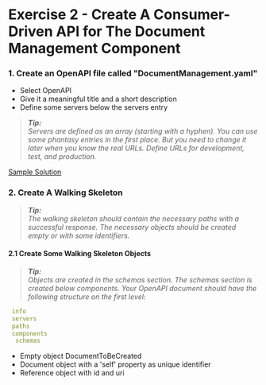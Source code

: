 # Exercise 2 - Create A Consumer-Driven API for The Document Management Component

### 1. Create an OpenAPI file called "DocumentManagement.yaml"
- Select OpenAPI
- Give it a meaningful title and a short description
- Define some servers below the servers entry

> ***Tip:***\
_Servers are defined as an array (starting with a hyphen). You can use some phantasy entries in the first place. But
you need to change it later when you know the real URLs. Define URLs for development, test, and production._

[Sample Solution](../API%20Definitions/Synchronous%20APIs/DocumentManagementDesign/DocumentMangementInitialFilling.yaml)

### 2. Create A Walking Skeleton<br>

> ***Tip:***\
_The walking skeleton should contain the necessary paths with a successful response.
The necessary objects should be created empty or with some identifiers._

#### 2.1 Create Some Walking Skeleton Objects
 > ***Tip:***\
 _Objects are created in the schemas section. The schemas section is created below components.
 Your OpenAPI document should have the following structure on the first level:_

```yaml
 info
 servers
 paths
 components
  schemas
```

- Empty object DocumentToBeCreated
- Document object with a 'self' property as unique identifier
- Reference object with id and uri

